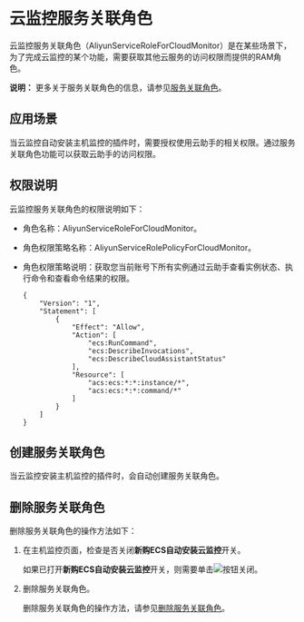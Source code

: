 # 云监控服务关联角色

云监控服务关联角色（AliyunServiceRoleForCloudMonitor）是在某些场景下，为了完成云监控的某个功能，需要获取其他云服务的访问权限而提供的RAM角色。

**说明：** 更多关于服务关联角色的信息，请参见[服务关联角色](/cn.zh-CN/角色管理/服务关联角色.md)。

## 应用场景

当云监控自动安装主机监控的插件时，需要授权使用云助手的相关权限。通过服务关联角色功能可以获取云助手的访问权限。

## 权限说明

云监控服务关联角色的权限说明如下：

-   角色名称：AliyunServiceRoleForCloudMonitor。
-   角色权限策略名称：AliyunServiceRolePolicyForCloudMonitor。
-   角色权限策略说明：获取您当前账号下所有实例通过云助手查看实例状态、执行命令和查看命令结果的权限。

    ```
    {
        "Version": "1",
        "Statement": [
            {
                "Effect": "Allow",
                "Action": [
                    "ecs:RunCommand",
                    "ecs:DescribeInvocations",
                    "ecs:DescribeCloudAssistantStatus"
                ],
                "Resource": [
                    "acs:ecs:*:*:instance/*",
                    "acs:ecs:*:*:command/*"
                ]
            }
        ]
    }               
    ```


## 创建服务关联角色

当云监控安装主机监控的插件时，会自动创建服务关联角色。

## 删除服务关联角色

删除服务关联角色的操作方法如下：

1.  在主机监控页面，检查是否关闭**新购ECS自动安装云监控**开关。

    如果已打开**新购ECS自动安装云监控**开关，则需要单击![按钮](https://static-aliyun-doc.oss-accelerate.aliyuncs.com/assets/img/zh-CN/1950628951/p118024.png)关闭。

2.  删除服务关联角色。

    删除服务关联角色的操作方法，请参见[删除服务关联角色](/cn.zh-CN/角色管理/服务关联角色.md)。


